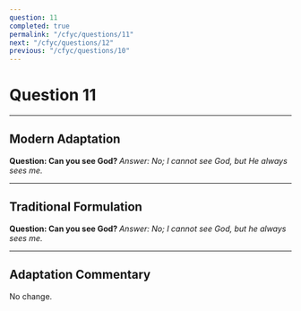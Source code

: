 ```yaml
---
question: 11
completed: true
permalink: "/cfyc/questions/11"
next: "/cfyc/questions/12"
previous: "/cfyc/questions/10"
---
```

# Question 11
---
## Modern Adaptation
<strong>
    Question: Can you see God?
</strong>

<em>
    Answer: No; I cannot see God, but He always sees me.
</em>

---
## Traditional Formulation
<strong>
    Question: Can you see God?
</strong>

<em>
    Answer: No; I cannot see God, but he always sees me.
</em>

---
## Adaptation Commentary
No change.
